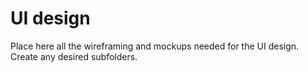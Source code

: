 # UI design

Place here all the wireframing and mockups needed for the UI design. Create any desired subfolders.
